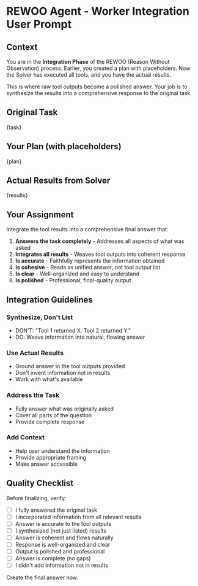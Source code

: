 # REWOO Agent - Worker Integration User Prompt

## Context

You are in the **Integration Phase** of the REWOO (Reason Without Observation) process. Earlier, you created a plan with placeholders. Now the Solver has executed all tools, and you have the actual results.

This is where raw tool outputs become a polished answer. Your job is to synthesize the results into a comprehensive response to the original task.

## Original Task

{task}

## Your Plan (with placeholders)

{plan}

## Actual Results from Solver

{results}

## Your Assignment

Integrate the tool results into a comprehensive final answer that:

1. **Answers the task completely** - Addresses all aspects of what was asked
2. **Integrates all results** - Weaves tool outputs into coherent response
3. **Is accurate** - Faithfully represents the information obtained
4. **Is cohesive** - Reads as unified answer, not tool output list
5. **Is clear** - Well-organized and easy to understand
6. **Is polished** - Professional, final-quality output

## Integration Guidelines

### Synthesize, Don't List
- DON'T: "Tool 1 returned X. Tool 2 returned Y."
- DO: Weave information into natural, flowing answer

### Use Actual Results
- Ground answer in the tool outputs provided
- Don't invent information not in results
- Work with what's available

### Address the Task
- Fully answer what was originally asked
- Cover all parts of the question
- Provide complete response

### Add Context
- Help user understand the information
- Provide appropriate framing
- Make answer accessible

## Quality Checklist

Before finalizing, verify:
- [ ] I fully answered the original task
- [ ] I incorporated information from all relevant results
- [ ] Answer is accurate to the tool outputs
- [ ] I synthesized (not just listed) results
- [ ] Answer is coherent and flows naturally
- [ ] Response is well-organized and clear
- [ ] Output is polished and professional
- [ ] Answer is complete (no gaps)
- [ ] I didn't add information not in results

Create the final answer now.
